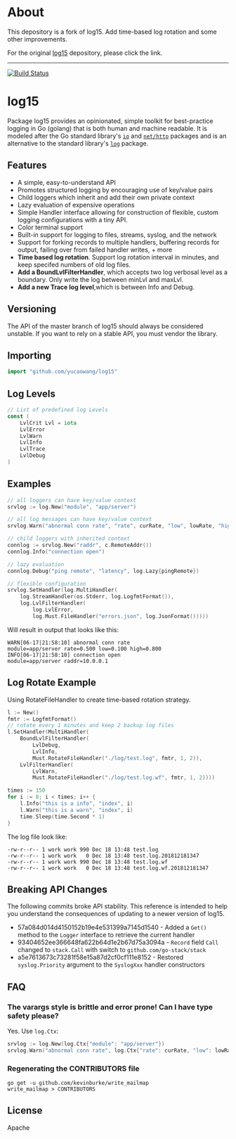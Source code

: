 # About
This depository is a fork of log15. Add time-based log rotation and some other improvements.

For the original [log15](https://github.com/inconshreveable/log15) depository, please click the link.

--------
[![Build Status](https://travis-ci.org/Xuper-Deps/log15.svg?branch=master)](https://travis-ci.org/Xuper-Deps/log15)

# log15 

Package log15 provides an opinionated, simple toolkit for best-practice logging in Go (golang) that is both human and machine readable. It is modeled after the Go standard library's [`io`](http://golang.org/pkg/io/) and [`net/http`](http://golang.org/pkg/net/http/) packages and is an alternative to the standard library's [`log`](http://golang.org/pkg/log/) package.

## Features
- A simple, easy-to-understand API
- Promotes structured logging by encouraging use of key/value pairs
- Child loggers which inherit and add their own private context
- Lazy evaluation of expensive operations
- Simple Handler interface allowing for construction of flexible, custom logging configurations with a tiny API.
- Color terminal support
- Built-in support for logging to files, streams, syslog, and the network
- Support for forking records to multiple handlers, buffering records for output, failing over from failed handler writes, + more
- **Time based log rotation**. Support log rotation interval in minutes, and keep specifed numbers of old log files.
- **Add a BoundLvlFilterHandler**, which accepts two log verbosal level as a boundary. Only write the log between minLvl and maxLvl.
- **Add a new Trace log level**,which is between Info and Debug.

## Versioning
The API of the master branch of log15 should always be considered unstable. If you want to rely on a stable API,
you must vendor the library.

## Importing

```go
import "github.com/yucaowang/log15"
```

## Log Levels
```go
// List of predefined log Levels
const (
	LvlCrit Lvl = iota
	LvlError
	LvlWarn
	LvlInfo
	LvlTrace
	LvlDebug
)
```

## Examples

```go
// all loggers can have key/value context
srvlog := log.New("module", "app/server")

// all log messages can have key/value context
srvlog.Warn("abnormal conn rate", "rate", curRate, "low", lowRate, "high", highRate)

// child loggers with inherited context
connlog := srvlog.New("raddr", c.RemoteAddr())
connlog.Info("connection open")

// lazy evaluation
connlog.Debug("ping remote", "latency", log.Lazy{pingRemote})

// flexible configuration
srvlog.SetHandler(log.MultiHandler(
    log.StreamHandler(os.Stderr, log.LogfmtFormat()),
    log.LvlFilterHandler(
        log.LvlError,
        log.Must.FileHandler("errors.json", log.JsonFormat()))))
```

Will result in output that looks like this:

```
WARN[06-17|21:58:10] abnormal conn rate                       module=app/server rate=0.500 low=0.100 high=0.800
INFO[06-17|21:58:10] connection open                          module=app/server raddr=10.0.0.1
```

## Log Rotate Example
Using RotateFileHandler to create time-based rotation strategy.

```go
l := New()
fmtr := LogfmtFormat()
// rotate every 1 minutes and keep 2 backup log files
l.SetHandler(MultiHandler(
    BoundLvlFilterHandler(
        LvlDebug, 
        LvlInfo, 
        Must.RotateFileHandler("./log/test.log", fmtr, 1, 2)),
    LvlFilterHandler(
        LvlWarn, 
        Must.RotateFileHandler("./log/test.log.wf", fmtr, 1, 2))))

times := 150
for i := 0; i < times; i++ {
    l.Info("this is a info", "index", i)
    l.Warn("this is a warn", "index", i)
    time.Sleep(time.Second * 1)
}
```

The log file look like:

```
-rw-r--r-- 1 work work 990 Dec 18 13:48 test.log
-rw-r--r-- 1 work work   0 Dec 18 13:48 test.log.201812181347
-rw-r--r-- 1 work work 990 Dec 18 13:48 test.log.wf
-rw-r--r-- 1 work work   0 Dec 18 13:48 test.log.wf.201812181347
```

## Breaking API Changes
The following commits broke API stability. This reference is intended to help you understand the consequences of updating to a newer version
of log15.

- 57a084d014d4150152b19e4e531399a7145d1540 - Added a `Get()` method to the `Logger` interface to retrieve the current handler
- 93404652ee366648fa622b64d1e2b67d75a3094a - `Record` field `Call` changed to `stack.Call` with switch to `github.com/go-stack/stack`
- a5e7613673c73281f58e15a87d2cf0cf111e8152 - Restored `syslog.Priority` argument to the `SyslogXxx` handler constructors

## FAQ

### The varargs style is brittle and error prone! Can I have type safety please?
Yes. Use `log.Ctx`:

```go
srvlog := log.New(log.Ctx{"module": "app/server"})
srvlog.Warn("abnormal conn rate", log.Ctx{"rate": curRate, "low": lowRate, "high": highRate})
```

### Regenerating the CONTRIBUTORS file

```
go get -u github.com/kevinburke/write_mailmap
write_mailmap > CONTRIBUTORS
```

## License
Apache
